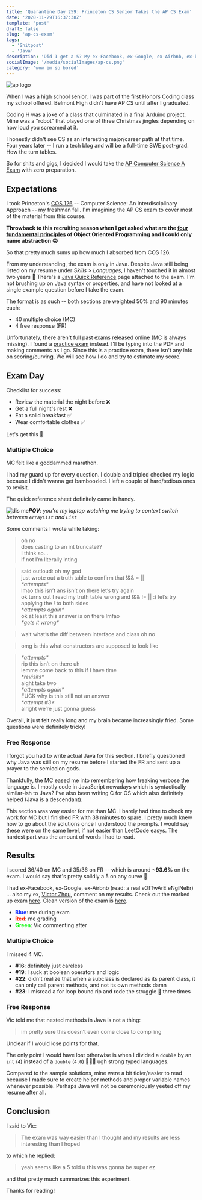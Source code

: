 ```yaml
---
title: 'Quarantine Day 259: Princeton CS Senior Takes the AP CS Exam'
date: '2020-11-29T16:37:38Z'
template: 'post'
draft: false
slug: 'ap-cs-exam'
tags:
  - 'Shitpost'
  - 'Java'
description: 'Did I get a 5? My ex-Facebook, ex-Google, ex-Airbnb, ex-boyfriend grades it'
socialImage: '/media/socialImages/ap-cs.png'
category: 'wow im so bored'
---
```


![ap logo](/media/socialImages/ap-cs.png)

When I was a high school senior, I was part of the first Honors Coding class my school offered. Belmont High didn't have AP CS until after I graduated.

Coding H was a joke of a class that culminated in a final Arduino project. Mine was a "robot" that played one of three Christmas jingles depending on how loud you screamed at it.

I honestly didn't see CS as an interesting major/career path at that time. Four years later -- I run a tech blog and will be a full-time SWE post-grad. How the turn tables.

So for shits and gigs, I decided I would take the [AP Computer Science A Exam](https://apstudents.collegeboard.org/courses/ap-computer-science-a) with zero preparation.

## Expectations

I took Princeton's [COS 126](https://registrar.princeton.edu/course-offerings/course-details?courseid=002051&term=1214) -- Computer Science: An Interdisciplinary Approach -- my freshman fall. I'm imagining the AP CS exam to cover most of the material from this course.

**Throwback to this recruiting season when I got asked what are the [four fundamental principles](https://info.keylimeinteractive.com/the-four-pillars-of-object-oriented-programming) of Object Oriented Programming and I could only name abstraction 🙃**

So that pretty much sums up how much I absorbed from COS 126.

From my understanding, the exam is only in Java. Despite Java still being listed on my resume under _Skills > Languages_, I haven't touched it in almost two years 🤭 There's a [Java Quick Reference](https://apstudents.collegeboard.org/ap/pdf/ap-computer-science-a-java-quick-reference_0.pdf) page attached to the exam. I'm not brushing up on Java syntax or properties, and have not looked at a single example question before I take the exam.

The format is as such -- both sections are weighted 50% and 90 minutes each:

- 40 multiple choice (MC)
- 4 free response (FR)

Unfortunately, there aren't full past exams released online (MC is always missing). I found a [practice exam](http://compscimadison.weebly.com/uploads/5/8/7/4/58741529/ap-computer-science-a-2014-practice-exam.pdf) instead. I'll be typing into the PDF and making comments as I go. Since this is a practice exam, there isn't any info on scoring/curving. We will see how I do and try to estimate my score.

## Exam Day

Checklist for success:

- Review the material the night before ❌
- Get a full night's rest ❌
- Eat a solid breakfast ✅
- Wear comfortable clothes ✅

Let's get this 🥖

### Multiple Choice

MC felt like a goddammed marathon.

I had my guard up for every question. I double and tripled checked my logic because I didn't wanna get bamboozled. I left a couple of hard/tedious ones to revisit.

The quick reference sheet definitely came in handy.

![dis me](/media/ap-cs-exam/selfie.jpg)_**POV**: you're my laptop watching me trying to context switch between `ArrayList` and `List`_

Some comments I wrote while taking:

> oh no<br>
> does casting to an int truncate??<br>
> I think so...<br>
> if not I’m literally inting<br>

<!-- prettier-ignore -->
> said outloud: oh my god<br>
> just wrote out a truth table to confirm that !&& = ||<br> 
> _\*attempts\*_<br>
> lmao this isn’t ans isn’t on there let’s try again<br>
> ok turns out I read my truth table wrong and !&& != || :( let’s try applying the ! to both sides<br> 
> _\*attempts again\*_<br>
> ok at least this answer is on there lmfao<br>
> _\*gets it wrong\*_

> wait what’s the diff between interface and class oh no

> omg is this what constructors are supposed to look like

<!-- prettier-ignore -->
> _\*attempts\*_<br>
> rip this isn’t on there uh<br>
> lemme come back to this if I have time<br>
> _\*revisits\*_<br>
> aight take two<br> 
> _\*attempts again\*_<br>
> FUCK why is this still not an answer<br> 
> _\*attempt #3\*_<br>
> alright we’re just gonna guess<br>

Overall, it just felt really long and my brain became increasingly fried. Some questions were definitely tricky!

### Free Response

I forgot you had to write actual Java for this section. I briefly questioned why Java was still on my resume before I started the FR and sent up a prayer to the semicolon gods.

Thankfully, the MC eased me into remembering how freaking verbose the language is. I mostly code in JavaScript nowadays which is syntactically similar-ish to Java? I've also been writing C for OS which also definitely helped (Java is a descendant).

This section was way easier for me than MC. I barely had time to check my work for MC but I finished FR with 38 minutes to spare. I pretty much knew how to go about the solutions once I understood the prompts. I would say these were on the same level, if not easier than LeetCode easys. The hardest part was the amount of words I had to read.

## Results

I scored 36/40 on MC and 35/36 on FR -- which is around **~93.6%** on the exam. I would say that's pretty solidly a 5 on any curve 🎉

I had ex-Facebook, ex-Google, ex-Airbnb (read: a real sOfTwArE eNgiNeEr) ... also my ex, [Victor Zhou](http://victorzhou.com/), comment on my results. Check out the marked up exam <a href="/media/ap-cs-exam/exam.pdf" target="_blank">here</a>. Clean version of the exam is [here](http://compscimadison.weebly.com/uploads/5/8/7/4/58741529/ap-computer-science-a-2014-practice-exam.pdf).

- **<span style="color:#1732FF">Blue</span>**: me during exam
- **<span style="color:#FF2600">Red</span>**: me grading
- **<span style="color:#00F900">Green</span>**: Vic commenting after

### Multiple Choice

I missed 4 MC.

- **\#16**: definitely just careless
- **\#19**: I suck at boolean operators and logic
- **\#22**: didn't realize that when a subclass is declared as its parent class, it can only call parent methods, and not its own methods damn
- **\#23**: I misread a for loop bound rip and rode the struggle 🚌 three times

### Free Response

Vic told me that nested methods in Java is not a thing:

> im pretty sure this doesn’t even come close to compiling

Unclear if I would lose points for that.

The only point I would have lost otherwise is when I divided a `double` by an `int` (`4`) instead of a `double` (`4.0`) 🤦🏻‍♀️ ugh strong typed languages.

Compared to the sample solutions, mine were a bit tidier/easier to read because I made sure to create helper methods and proper variable names whenever possible. Perhaps Java will not be ceremoniously yeeted off my resume after all.

## Conclusion

I said to Vic:

> The exam was way easier than I thought and my results are less interesting than I hoped

to which he replied:

> yeah seems like a 5 told u this was gonna be super ez

and that pretty much summarizes this experiment.

Thanks for reading!
